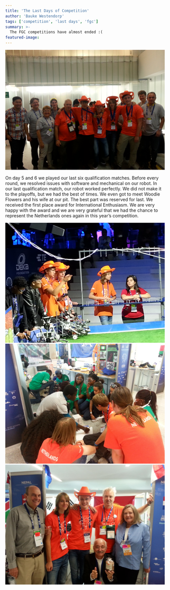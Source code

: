 ```yaml
---
title: 'The Last Days of Competition'
author: 'Bauke Westendorp'
tags: ['competition', 'last days', 'fgc']
summary: >-
  The FGC competitions have almost ended :(
featured-image:
---
```


![team-image-1]

On day 5 and 6 we played our last six qualification matches. Before every round, we resolved issues with software and mechanical on our robot. In our last qualification match, our robot worked perfectly. We did not make it to the playoffs, but we had the best of times. We even got to meet Woodie Flowers and his wife at our pit. The best part was reserved for last. We received the first place award for International Enthusiasm. We are very happy with the award and we are very grateful that we had the chance to represent the Netherlands ones again in this year’s competition.

![match]
![consultation]
![team-image-2]

[team-image-1]: res/posts/2019-10-22-last-days-of-competition/20180818_140104.jpg
[match]: res/posts/2019-10-22-last-days-of-competition/20180817_123322.jpg
[consultation]: res/posts/2019-10-22-last-days-of-competition/20180817_163248.jpg
[team-image-2]: res/posts/2019-10-22-last-days-of-competition/20180818_124438.jpg